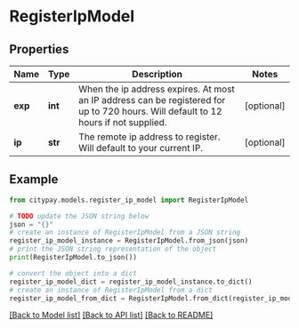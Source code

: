 # RegisterIpModel


## Properties

Name | Type | Description | Notes
------------ | ------------- | ------------- | -------------
**exp** | **int** | When the ip address expires. At most an IP address can be registered for up to 720 hours. Will default to 12 hours if not supplied. | [optional] 
**ip** | **str** | The remote ip address to register. Will default to your current IP. | [optional] 

## Example

```python
from citypay.models.register_ip_model import RegisterIpModel

# TODO update the JSON string below
json = "{}"
# create an instance of RegisterIpModel from a JSON string
register_ip_model_instance = RegisterIpModel.from_json(json)
# print the JSON string representation of the object
print(RegisterIpModel.to_json())

# convert the object into a dict
register_ip_model_dict = register_ip_model_instance.to_dict()
# create an instance of RegisterIpModel from a dict
register_ip_model_from_dict = RegisterIpModel.from_dict(register_ip_model_dict)
```
[[Back to Model list]](../README.md#documentation-for-models) [[Back to API list]](../README.md#documentation-for-api-endpoints) [[Back to README]](../README.md)


